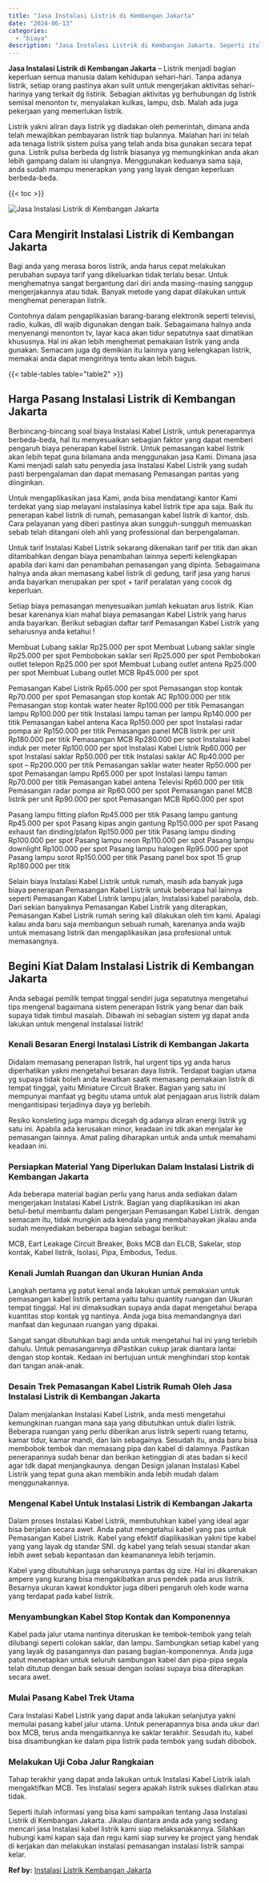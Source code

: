 ```yaml
---
title: "Jasa Instalasi Listrik di Kembangan Jakarta"
date: "2024-06-13"
categories: 
  - "biaya"
description: "Jasa Instalasi Listrik di Kembangan Jakarta. Seperti itulah informasi yang bisa kami sampaikan tentang Jasa Instalasi Listrik di Kembangan Jakarta. Jikalau d..."
---
```


**Jasa Instalasi Listrik di Kembangan Jakarta** – Listrik menjadi bagian keperluan semua manusia dalam kehidupan sehari-hari. Tanpa adanya listrik, setiap orang pastinya akan sulit untuk mengerjakan aktivitas sehari-harinya yang terkait dg listirik. Sebagian aktivitas yg berhubungan dg listrik semisal menonton tv, menyalakan kulkas, lampu, dsb. Malah ada juga pekerjaan yang memerlukan listrik.

Listrik yakni aliran daya listrik yg diadakan oleh pemerintah, dimana anda telah mewajibkan pembayaran listrik tiap bulannya. Malahan hari ini telah ada tenaga listrik sistem pulsa yang telah anda bisa gunakan secara tepat guna. Listrik pulsa berbeda dg listrik biasanya yg memungkinkan anda akan lebih gampang dalam isi ulangnya. Menggunakan keduanya sama saja, anda sudah mampu menerapkan yang yang layak dengan keperluan berbeda-beda.

{{< toc >}}

![Jasa Instalasi Listrik di Kembangan Jakarta](/images/instalasi-listrik-murah16.png)

## Cara Mengirit Instalasi Listrik di Kembangan Jakarta

Bagi anda yang merasa boros listrik, anda harus cepat melakukan perubahan supaya tarif yang dikeluarkan tidak terlalu besar. Untuk menghematnya sangat bergantung dari diri anda masing-masing sanggup mengerjakannya atau tidak. Banyak metode yang dapat dilakukan untuk menghemat penerapan listrik.

Contohnya dalam pengaplikasian barang-barang elektronik seperti televisi, radio, kulkas, dll wajib digunakan dengan baik. Sebagaimana halnya anda menyenangi menonton tv, layar kaca akan tidur sepatutnya saat dimatikan khususnya. Hal ini akan lebih menghemat pemakaian listrik yang anda gunakan. Semacam juga dg demikian itu lainnya yang kelengkapan listrik, memakai anda dapat mengiritnya tentu akan lebih bagus.

{{< table-tables table="table2" >}}

## Harga Pasang Instalasi Listrik di Kembangan Jakarta

Berbincang-bincang soal biaya Instalasi Kabel Listrik, untuk penerapannya berbeda-beda, hal itu menyesuaikan sebagian faktor yang dapat memberi pengaruh biaya penerapan kabel listrik. Untuk pemasangan kabel listrik akan lebih tepat guna bilamana anda menggunakan jasa Kami. Dimana jasa Kami menjadi salah satu penyedia jasa Instalasi Kabel Listrik yang sudah pasti berpengalaman dan dapat memasang Pemasangan pantas yang diinginkan.

Untuk mengaplikasikan jasa Kami, anda bisa mendatangi kantor Kami terdekat yang siap melayani instalasinya kabel listrik tipe apa saja. Baik itu penerapan kabel listrik di rumah, pemasangan kabel listrik di kantor, dsb. Cara pelayanan yang diberi pastinya akan sungguh-sungguh memuaskan sebab telah ditangani oleh ahli yang professional dan berpengalaman.

Untuk tarif Instalasi Kabel Listrik sekarang dikenakan tarif per titik dan akan ditambahkan dengan biaya penambahan lainnya seperti kelengkapan apabila dari kami dan penambahan pemasangan yang dipinta. Sebagaimana halnya anda akan memasang kabel listrik di gedung, tarif jasa yang harus anda bayarkan merupakan per spot + tarif peralatan yang cocok dg keperluan.

Setiap biaya pemasangan menyesuaikan jumlah kekuatan arus listrik. Kian besar karenanya kian mahal biaya pemasangan Kabel Listrik yang harus anda bayarkan. Berikut sebagian daftar tarif Pemasangan Kabel Listrik yang seharusnya anda ketahui !

Membuat Lubang saklar Rp25.000 per spot Membuat Lubang saklar single Rp25.000 per spot Pembobokan saklar seri Rp25.000 per spot Pembobokan outlet telepon Rp25.000 per spot Membuat Lubang outlet antena Rp25.000 per spot Membuat Lubang outlet MCB Rp45.000 per spot

Pemasangan Kabel Listrik Rp65.000 per spot Pemasangan stop kontak Rp70.000 per spot Pemasangan stop kontak AC Rp100.000 per titik Pemasangan stop kontak water heater Rp100.000 per titik Pemasangan lampu Rp100.000 per titik Instalasi lampu taman per lampu Rp140.000 per titik Pemasangan kabel antena Kaca Rp150.000 per spot Instalasi radar pompa air Rp150.000 per titik Pemasangan panel MCB listrik per unit Rp180.000 per titik Pemasangan MCB Rp280.000 per spot Instalasi kabel induk per meter Rp100.000 per spot Instalasi Kabel Listrik Rp60.000 per spot Instalasi saklar Rp50.000 per titik Instalasi saklar AC Rp40.000 per spot – Rp200.000 per titik Pemasangan saklar water heater Rp50.000 per spot Pemasangan lampu Rp65.000 per spot Instalasi lampu taman Rp70.000 per titik Pemasangan kabel antena Televisi Rp60.000 per titik Pemasangan radar pompa air Rp60.000 per spot Pemasangan panel MCB listrik per unit Rp90.000 per spot Pemasangan MCB Rp60.000 per spot

Pasang lampu fitting plafon Rp45.000 per titik Pasang lampu gantung Rp45.000 per spot Pasang kipas angin gantung Rp150.000 per spot Pasang exhaust fan dinding/plafon Rp150.000 per titik Pasang lampu dinding Rp100.000 per spot Pasang lampu neon Rp110.000 per spot Pasang lampu downlight Rp100.000 per spot Pasang lampu halogen Rp95.000 per spot Pasang lampu sorot Rp150.000 per titik Pasang panel box spot 15 grup Rp180.000 per titik

Selain biaya Instalasi Kabel Listrik untuk rumah, masih ada banyak juga biaya penerapan Pemasangan Kabel Listrik untuk beberapa hal lainnya seperti Pemasangan Kabel Listrik lampu jalan, Instalasi kabel parabola, dsb. Dari sekian banyaknya Pemasangan Kabel Listrik yang diterapkan, Pemasangan Kabel Listrik rumah sering kali dilakukan oleh tim kami. Apalagi kalau anda baru saja membangun sebuah rumah, karenanya anda wajib untuk memasang listrik dan mengaplikasikan jasa profesional untuk memasangnya.

## Begini Kiat Dalam Instalasi Listrik di Kembangan Jakarta


Anda sebagai pemilik tempat tinggal sendiri juga sepatutnya mengetahui tips mengenal bagaimana sistem penerapan listrik yang benar dan baik supaya tidak timbul masalah. Dibawah ini sebagian sistem yg dapat anda lakukan untuk mengenal instalasai listrik!

### Kenali Besaran Energi Instalasi Listrik di Kembangan Jakarta

Didalam memasang penerapan listrik, hal urgent tips yg anda harus diperhatikan yakni mengetahui besaran daya listrik. Terdapat bagian utama yg supaya tidak boleh anda lewatkan saatk memasang pemakaian listrik di tempat tinggal, yaitu Miniature Circuit Braker. Bagian yang satu ini mempunyai manfaat yg begitu utama untuk alat penjagaan arus listrik dalam mengantisipasi terjadinya daya yg berlebih.

Resiko konsleting juga mampu dicegah dg adanya aliran energi listrik yg satu ini. Apabila ada kerusakan minor, keadaan ini tdk akan menjalar ke pemasangan lainnya. Amat paling diharapkan untuk anda untuk memahami keadaan ini.

### Persiapkan Material Yang Diperlukan Dalam Instalasi Listrik di Kembangan Jakarta

Ada beberapa material bagian perlu yang harus anda sediakan dalam mengerjakan Instalasi Kabel Listrik. Bagian yang diaplikasikan ini akan betul-betul membantu dalam pengerjaan Pemasangan Kabel Listrik. dengan semacam itu, tidak mungkin ada kendala yang membahayakan jikalau anda sudah menyediakan beberapa bagian sebagai berikut:

MCB, Eart Leakage Circuit Breaker, Boks MCB dan ELCB, Sakelar, stop kontak, Kabel listrik, Isolasi, Pipa, Embodus, Tedus.

### Kenali Jumlah Ruangan dan Ukuran Hunian Anda

Langkah pertama yg patut kenal anda lakukan untuk pemakaian untuk pemasangan kabel listrik pertama yaitu tahu quantity ruangan dan Ukuran tempat tinggal. Hal ini dimaksudkan supaya anda dapat mengetahui berapa kuantitas stop kontak yg nantinya. Anda juga bisa memandangnya dari manfaat dan kegunaan ruangan yang dipakai.

Sangat sangat dibutuhkan bagi anda untuk mengetahui hal ini yang terlebih dahulu. Untuk pemasangannya diPastikan cukup jarak diantara lantai dengan stop kontak. Kedaan ini bertujuan untuk menghindari stop kontak dari tangan anak-anak.

### Desain Trek Pemasangan Kabel Listrik Rumah Oleh Jasa Instalasi Listrik di Kembangan Jakarta

Dalam menjalankan Instalasi Kabel Listrik, anda mesti mengetahui kemungkinan ruangan mana saja yang dibutuhkan untuk dialiri listrik. Beberapa ruangan yang perlu diberikan arus listrik seperti ruang tetamu, kamar tidur, kamar mandi, dan lain sebagainya. Sesudah itu, anda baru bisa membobok tembok dan memasang pipa dan kabel di dalamnya. Pastikan penerapannya sudah benar dan berikan ketinggian di atas badan si kecil agar tdk dapat menjangkaunya. dengan Design jalanan Instalasi Kabel Listrik yang tepat guna akan membikin anda lebih mudah dalam menggunakannya.

### Mengenal Kabel Untuk Instalasi Listrik di Kembangan Jakarta

Dalam proses Instalasi Kabel Listrik, membutuhkan kabel yang ideal agar bisa berjalan secara awet. Anda patut mengetahui kabel yang pas untuk Pemasangan Kabel Listrik. Kabel yang efektif diaplikasikan yakni tipe kabel yang yang layak dg standar SNI. dg kabel yang telah sesuai standar akan lebih awet sebab kepantasan dan keamanannya lebih terjamin.

Kabel yang dibutuhkan juga seharusnya pantas dg size. Hal ini dikarenakan ampere yang kurang bisa mengakibatkan arus pendek pada arus listrik. Besarnya ukuran kawat konduktor juga diberi pengaruh oleh kode warna yang terdapat pada kabel listrik.

### Menyambungkan Kabel Stop Kontak dan Komponennya

Kabel pada jalur utama nantinya diteruskan ke tembok-tembok yang telah dilubangi seperti colokan saklar, dan lampu. Sambungkan setiap kabel yang yang layak dg pasangannya dan pasang bagian-komponennya. Anda juga patut menetapkan untuk seluruh sambungan kabel dan pipa-pipa segala telah ditutup dengan baik sesuai dengan isolasi supaya bisa diterapkan secara awet.

### Mulai Pasang Kabel Trek Utama

Cara Instalasi Kabel Listrik yang dapat anda lakukan selanjutya yakni memulai pasang kabel jalur utama. Untuk penerapannya bisa anda ukur dari box MCB, terus anda mengaitkannya ke saklar terakhir. Sesudah itu, kabel bisa disambungkan ke dalam pipa listrik pada tembok yang sudah dibobok.

### Melakukan Uji Coba Jalur Rangkaian

Tahap terakhir yang dapat anda lakukan untuk Instalasi Kabel Listrik ialah mengaktifkan MCB. Tes Instalasi segera apakah listrik sukses dialirkan atau tidak.

Seperti itulah informasi yang bisa kami sampaikan tentang Jasa Instalasi Listrik di Kembangan Jakarta. Jikalau diantara anda ada yang sedang mencari jasa Instalasi kabel listrik kami siap melaksanakannya. Silahkan hubungi kami kapan saja dan regu kami siap survey ke project yang hendak di kerjakan dan melakukan instalasi pemasangan instalasi listrik sampai kelar.

**Ref by:** [Instalasi Listrik Kembangan Jakarta](https://id.wikipedia.org/wiki/Instalasi)
